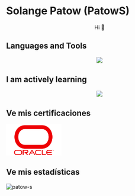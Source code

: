 <!-- HEADER -->
# Solange Patow (PatowS) 

<p align="center" dir="auto"> Hi 👋</p>


## Languages and Tools 

<p align="center">
  <a href="https://skillicons.dev">
    <img src="https://skillicons.dev/icons?i=py,git,linux,docker,cpp,aws,idea,pycharm,java,js,vscode,spring,angular,ts,kali,mongodb,mysql,npm,nodejs&perline=7" />
  </a>
</p>

## I am actively learning

<p align="center">
  <a href="https://skillicons.dev">
    <img src="https://skillicons.dev/icons?i=arch,azure,kotlin,kubernetes,pnpm,redhat,rust&perline=7" />
  </a>
</p>


## Ve mis certificaciones
<!-- <p align="center" dir="auto"> -->
<a href="https://github.com/Patow-S/CERTIFICADOS/tree/main/CERTIFICADOS/ORACLE%20-%20ALURA"><img src="img/Oracle-Symbol.png"  width="150px" /></a>



## Ve mis estadísticas

<p><img align="center" src="https://github-readme-stats.vercel.app/api/top-langs?username=patow-s&show_icons=true&locale=en&layout=compact" alt="patow-s" /></p>
